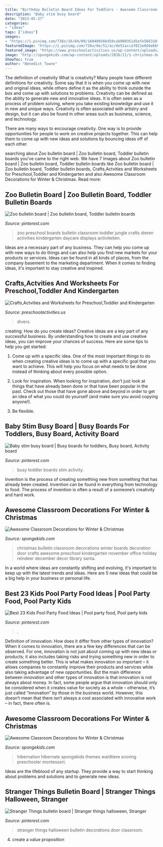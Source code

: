 ```yaml
---
title: "Birthday Bulletin Board Ideas For Toddlers - Awesome Classroom Decorations For Winter &amp; Christmas"
description: "Baby stim busy board"
date: "2023-01-27"
categories:
- "ideas"
tags: ["ideas"]
images:
- "https://i.pinimg.com/736x/16/84/09/168409566d59cab900351d5efe566310--zoo-preschool-preschool-boards.jpg"
featuredImage: "https://i.pinimg.com/736x/0e/51/ac/0e51acca7021e0d4e6b9b207ac7bffde--toddler-busy-board-toddler-play.jpg"
featured_image: "https://www.preschoolactivities.us/wp-content/uploads/2015/01/Under-the-sea-themed-bulletin-board.jpg"
image: "http://spongekids.com/wp-content/uploads/2016/11/1-christmas-bulletin-board-ideas-thumb.jpg"
ShowToc: true
author: "Benedict Towne"
---
```



The definition of creativity
What is creativity? Many people have different definitions for creativity. Some say that it is when you come up with new and original ideas, while others define it as the ability to think outside the box and come up with solutions to problems.
Creativity can be defined as the ability to generate new and innovative ideas. It is often seen as a process of problem solving, where you take existing knowledge and use it in new and unique ways. Creativity is often associated with artistry and design, but it can also be found in other areas such as business, science, and technology.

There are many ways to encourage creativity. One way is to provide opportunities for people to work on creative projects together. This can help them to come up with new ideas and solutions by bouncing ideas off of each other.

	

		
searching about Zoo bulletin board | Zoo bulletin board, Toddler bulletin boards you've came to the right web. We have 7 Images about Zoo bulletin board | Zoo bulletin board, Toddler bulletin boards like Zoo bulletin board | Zoo bulletin board, Toddler bulletin boards, Crafts,Actvities and Worksheets for Preschool,Toddler and Kindergarten and also Awesome Classroom Decorations for Winter &amp; Christmas. Read more:
		
    
## Zoo Bulletin Board | Zoo Bulletin Board, Toddler Bulletin Boards

<img loading=lazy src="https://i.pinimg.com/736x/16/84/09/168409566d59cab900351d5efe566310--zoo-preschool-preschool-boards.jpg" onerror="this.onerror=null;this.src='https://tse1.mm.bing.net/th?id=OIP.mFzy77m8YIxu7N-b5gDhxwHaKG&amp;pid=15.1';" alt="Zoo bulletin board | Zoo bulletin board, Toddler bulletin boards">

_Source: pinterest.com_

>zoo preschool boards bulletin classroom toddler jungle crafts dieren activities kindergarten daycare displays activiteiten. 

	

Ideas are a necessary part of any business. They can help you come up with new ways to do things and can also help you find new markets for your products or services. Ideas can be found in all kinds of places, from the company basement to the marketing department. When it comes to finding ideas, it's important to stay creative and inspired.

    
## Crafts,Actvities And Worksheets For Preschool,Toddler And Kindergarten

<img loading=lazy src="https://www.preschoolactivities.us/wp-content/uploads/2015/01/Under-the-sea-themed-bulletin-board.jpg" onerror="this.onerror=null;this.src='https://tse4.mm.bing.net/th?id=OIP.B_c0Z1sjPrVNZk2ngGBczwHaJ3&amp;pid=15.1';" alt="Crafts,Actvities and Worksheets for Preschool,Toddler and Kindergarten">

_Source: preschoolactivities.us_

>divers. 

	

creating: How do you create ideas?
Creative ideas are a key part of any successful business. By understanding how to create and use creative ideas, you can improve your chances of success. Here are some tips to help you get started:
1. Come up with a specific idea. One of the most important things to do when creating creative ideas is to come up with a specific goal that you want to achieve. This will help you focus on what needs to be done instead of thinking about every possible option.

2. Look for inspiration. When looking for inspiration, don’t just look at things that have already been done or that have been popular in the past. Check out those that have gone above and beyond in order to get an idea of what you could do yourself (and make sure you avoid copying anyone!).

3. Be flexible.

    
## Baby Stim Busy Board | Busy Boards For Toddlers, Busy Board, Activity Board

<img loading=lazy src="https://i.pinimg.com/736x/0e/51/ac/0e51acca7021e0d4e6b9b207ac7bffde--toddler-busy-board-toddler-play.jpg" onerror="this.onerror=null;this.src='https://tse1.mm.bing.net/th?id=OIP.MTHcqNd8brck9ElaSFSJygHaJ6&amp;pid=15.1';" alt="Baby stim busy board | Busy boards for toddlers, Busy board, Activity board">

_Source: pinterest.com_

>busy toddler boards stim activity. 

	

Invention is the process of creating something new from something that has already been created. Invention can be found in everything from technology to food. The process of invention is often a result of a someone’s creativity and hard work.

    
## Awesome Classroom Decorations For Winter &amp; Christmas

<img loading=lazy src="http://spongekids.com/wp-content/uploads/2016/11/1-christmas-bulletin-board-ideas-thumb.jpg" onerror="this.onerror=null;this.src='https://tse4.mm.bing.net/th?id=OIP.1HnqEbdO0079Kp5W_cLmEQHaHa&amp;pid=15.1';" alt="Awesome Classroom Decorations for Winter &amp; Christmas">

_Source: spongekids.com_

>christmas bulletin classroom decorations winter boards decoration door crafts awesome preschool kindergarten november office holiday reindeer december decor library santa. 

	

In a world where ideas are constantly shifting and evolving, it's important to keep up with the latest trends and ideas. Here are 5 new ideas that could be a big help in your business or personal life.

    
## Best 23 Kids Pool Party Food Ideas | Pool Party Food, Pool Party Kids

<img loading=lazy src="https://i.pinimg.com/736x/88/43/0a/88430a3863a5ce5d19fe8d5b65c8b28e.jpg" onerror="this.onerror=null;this.src='https://tse2.mm.bing.net/th?id=OIP.QEeLtjpZ7EsHM3kitgGNCgHaO0&amp;pid=15.1';" alt="Best 23 Kids Pool Party Food Ideas | Pool party food, Pool party kids">

_Source: pinterest.com_

>. 

	

Definition of innovation: How does it differ from other types of innovation?
When it comes to innovation, there are a few key differences that can be observed. For one, innovation is not just about coming up with new ideas or products; it also includes taking risks and trying something new in order to create something better. This is what makes innovation so important – it allows companies to constantly improve their products and services while also taking advantage of new opportunities.
But the main difference between innovation and other types of innovation is that innovation is not always about money. In fact, some people argue that innovation should only be considered when it creates value for society as a whole – otherwise, it’s just called “innovation” by those in the business world. However, this doesn’t mean that there isn’t always a cost associated with innovative work – in fact, there often is.

    
## Awesome Classroom Decorations For Winter &amp; Christmas

<img loading=lazy src="https://spongekids.com/wp-content/uploads/2016/11/christmas-bulletin-board/20-christmas-bulletin-board-ideas.jpg" onerror="this.onerror=null;this.src='https://tse1.mm.bing.net/th?id=OIP.DD_WEXMKLKaHmffS4ZytEwAAAA&amp;pid=15.1';" alt="Awesome Classroom Decorations for Winter &amp; Christmas">

_Source: spongekids.com_

>hibernation hibernate spongekids themes waldtiere snoring preschooler montessori. 

	

Ideas are the lifeblood of any startup. They provide a way to start thinking about problems and solutions and to generate new ideas.

    
## Stranger Things Bulletin Board | Stranger Things Halloween, Stranger

<img loading=lazy src="https://i.pinimg.com/736x/90/08/d0/9008d0680ab9892cec12681061dee396.jpg" onerror="this.onerror=null;this.src='https://tse3.mm.bing.net/th?id=OIP.LkP9yKWQkWlvgfv4D3nIewHaJ3&amp;pid=15.1';" alt="Stranger Things bulletin board | Stranger things halloween, Stranger">

_Source: pinterest.com_

>stranger things halloween bulletin decorations door classroom. 

	

4. create a value proposition 

